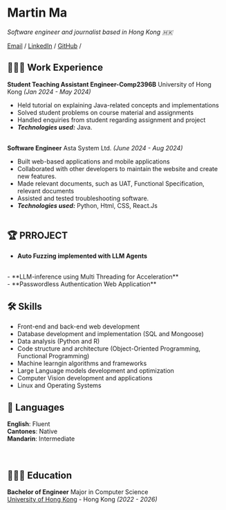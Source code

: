 # Martin Ma

_Software engineer and journalist based in Hong Kong 🇭🇰_ <br>

[Email](mailto:yumartin0208@gmail.com)  / [LinkedIn](https://www.linkedin.com/in/tin-yu-ma-56b572266/) / [GitHub](https://github.com/MartinYu0510/) /

## 👩🏼‍💻 Work Experience

**Student Teaching Assistant Engineer-Comp2396B** University of Hong Kong _(Jan 2024 - May 2024)_ <br>
  - Held tutorial on explaining Java-related concepts and implementations
  - Solved student problems on course material and assignments
  - Handled enquiries from student regarding assignment and project
  - **_Technologies used:_** Java.
<br><br>

**Software Engineer** Asta System Ltd. _(June 2024 - Aug 2024)_ <br>
  - Built web-based applications and mobile applications
  - Collaborated with other developers to maintain the website and create new features.
  - Made relevant documents, such as UAT, Functional Specification, relevant documents
  - Assisted and tested troubleshooting software.
  - **_Technologies used:_** Python, Html, CSS, React.Js
<br><br>

## 🏆 PRROJECT

- **Auto Fuzzing implemented with LLM Agents** 
<br>
- **LLM-inference using Multi Threading for Acceleration**
<br>
- **Passwordless Authentication Web Application**
<br>
  
## 🛠️ Skills
- Front-end and back-end web development
- Database development and implementation (SQL and Mongoose)
- Data analysis (Python and R)
- Code structure and architecture (Object-Oriented Programming, Functional Programming)
- Machine learngin algorithms and frameworks
- Large Language models development and optimization
- Computer Vision development and applications
- Linux and Operating Systems

## 💬 Languages

**English**: Fluent <br>
**Cantones**: Native <br>
**Mandarin**: Intermediate <br>
<br><br>

## 👩🏼‍🎓 Education

**Bachelor of Engineer** Major in Computer Science<br>
[University of Hong Kong](https://www.hku.hk/) - Hong Kong _(2022 - 2026)_
